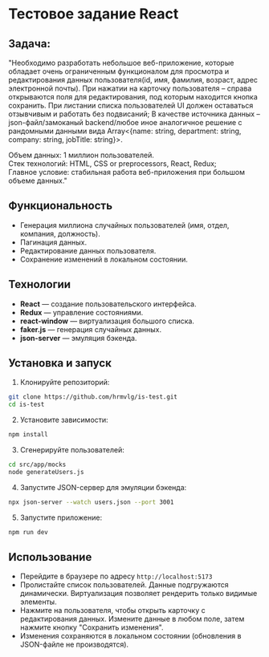 # Тестовое задание React

## Задача:
"Необходимо разработать небольшое веб-приложение, которые обладает очень ограниченным функционалом для просмотра и редактирования данных пользователя(id, имя, фамилия, возраст, адрес электронной почты). При нажатии на карточку пользователя – справа открываются поля для редактирования, под которым находится кнопка сохранить. При листании списка пользователей UI должен оставаться отзывчивым и работать без подвисаний;
В качестве источника данных – json-файл/замоканый backend/любое иное аналогичное решение с рандомными данными вида Array<{name: string, department: string, company: string, jobTitle: string}>.

Объем данных: 1 миллион пользователей.<br/>Стек технологий: HTML, CSS or preprocessors, React, Redux;<br/>Главное условие: стабильная работа веб-приложения при большом объеме данных."

## Функциональность
- Генерация миллиона случайных пользователей (имя, отдел, компания, должность).
- Пагинация данных.
- Редактирование данных пользователя.
- Сохранение изменений в локальном состоянии.

## Технологии
- **React** — создание пользовательского интерфейса.
- **Redux** — управление состояниями.
- **react-window** — виртуализация большого списка.
- **faker.js** — генерация случайных данных.
- **json-server** — эмуляция бэкенда.

## Установка и запуск

1. Клонируйте репозиторий:
```bash
git clone https://github.com/hrmvlg/is-test.git
cd is-test
```

2. Установите зависимости:
```bash
npm install
```

3. Сгенерируйте пользователей:
```bash
cd src/app/mocks
node generateUsers.js
```

4. Запустите JSON-сервер для эмуляции бэкенда:
```bash
npx json-server --watch users.json --port 3001
```

5. Запустите приложение:
```bash
npm run dev
```

## Использование
- Перейдите в браузере по адресу `http://localhost:5173`
- Пролистайте список пользователей. Данные подгружаются динамически. Виртуализация позволяет рендерить только видимые элементы.
- Нажмите на пользователя, чтобы открыть карточку с редактирования данных. Измените данные в любом поле, затем нажмите кнопку "Сохранить изменения".
- Изменения сохраняются в локальном состоянии (обновления в JSON-файле не производятся).
